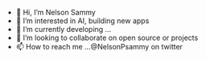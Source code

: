 - 👋 Hi, I’m Nelson Sammy
- 👀 I’m interested in AI, building new apps
- 🌱 I’m currently developing ...
- 💞️ I’m looking to collaborate on open source or projects
- 📫 How to reach me ...@NelsonPsammy on twitter

<!---
noslen254/noslen254 is a ✨ special ✨ repository because its `README.md` (this file) appears on your GitHub profile.
You can click the Preview link to take a look at your changes.
--->

